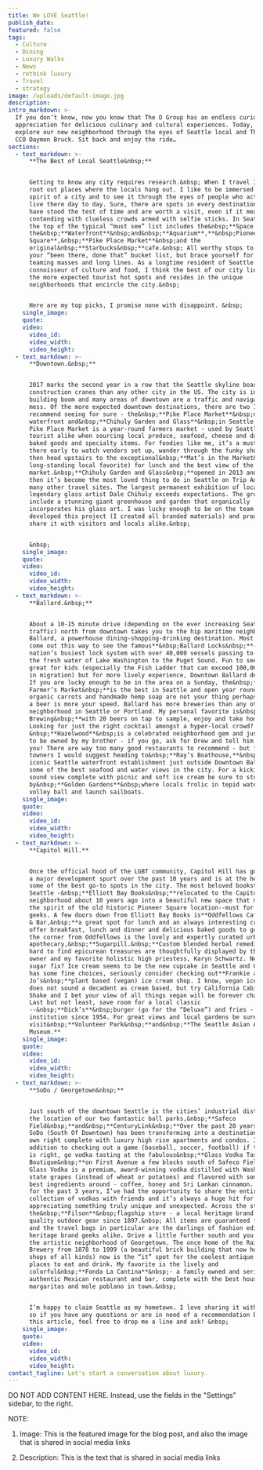 ```yaml
---
title: We LOVE Seattle!
publish_date:
featured: false
tags:
  - Culture
  - Dining
  - Luxury Walks
  - News
  - rethink luxury
  - Travel
  - strategy
image: /uploads/default-image.jpg
description:
intro_markdown: >-
  If you don’t know, now you know that The O Group has an endless curiosity and
  appreciation for delicious culinary and cultural experiences. Today, we
  explore our new neighborhood through the eyes of Seattle local and The O Group
  CCO Daymon Bruck. Sit back and enjoy the ride…
sections:
  - text_markdown: >-
      **The Best of Local Seattle&nbsp;**


      Getting to know any city requires research.&nbsp; When I travel I like to
      root out places where the locals hang out. I like to be immersed in the
      spirit of a city and to see it through the eyes of people who actually
      live there day to day. Sure, there are spots in every destination that
      have stood the test of time and are worth a visit, even if it means
      contending with clueless crowds armed with selfie sticks. In Seattle, at
      the top of the typical “must see” list includes the&nbsp;**Space Needle**,
      the&nbsp;**Waterfront**&nbsp;and&nbsp;**Aquarium**,**&nbsp;Pioneer
      Square**,&nbsp;**Pike Place Market**&nbsp;and the
      original&nbsp;**Starbucks&nbsp;**cafe.&nbsp; All worthy stops to log into
      your “been there, done that” bucket list, but brace yourself for the
      teaming masses and long lines. As a longtime resident of Seattle and a
      connoisseur of culture and food, I think the best of our city lies outside
      the more expected tourist hot spots and resides in the unique
      neighborhoods that encircle the city.&nbsp;


      Here are my top picks, I promise none with disappoint. &nbsp;
    single_image:
    quote:
    video:
      video_id:
      video_width:
      video_height:
  - text_markdown: >-
      **Downtown.&nbsp;**


      2017 marks the second year in a row that the Seattle skyline boasts more
      construction cranes than any other city in the US. The city is in a major
      building boom and many areas of downtown are a traffic and navigation
      mess. Of the more expected downtown destinations, there are two I would
      recommend seeing for sure - the&nbsp;**Pike Place Market**&nbsp;near the
      waterfront and&nbsp;**Chihuly Garden and Glass**&nbsp;in Seattle Center.
      Pike Place Market is a year-round farmers market - used by Seattleites and
      tourist alike when sourcing local produce, seafood, cheese and dairy,
      baked goods and specialty items. For foodies like me, it’s a must see. Get
      there early to watch vendors set up, wander through the funky shops and
      then head upstairs to the exceptional&nbsp;**Mat’s in the Market&nbsp;**(a
      long-standing local favorite) for lunch and the best view of the
      market.&nbsp;**Chihuly Garden and Glass&nbsp;**opened in 2013 and since
      then it’s become the most loved thing to do in Seattle on Trip Advisor and
      many other travel sites. The largest permanent exhibition of local
      legendary glass artist Dale Chihuly exceeds expectations. The grounds
      include a stunning giant greenhouse and garden that organically
      incorporates his glass art. I was lucky enough to be on the team that
      developed this project (I created all branded materials) and proud to
      share it with visitors and locals alike.&nbsp;


      &nbsp;
    single_image:
    quote:
    video:
      video_id:
      video_width:
      video_height:
  - text_markdown: >-
      **Ballard.&nbsp;**


      About a 10-15 minute drive (depending on the ever increasing Seattle
      traffic) north from downtown takes you to the hip maritime neighborhood of
      Ballard, a powerhouse dining-shopping-drinking destination. Most people
      come out this way to see the famous**&nbsp;Ballard Locks&nbsp;**- the
      nation’s busiest lock system with over 40,000 vessels passing to and from
      the fresh water of Lake Washington to the Puget Sound. Fun to see and
      great for kids (especially the Fish Ladder that can exceed 100,000 salmon
      in migration) but for more lively experience, Downtown Ballard delivers.
      If you are lucky enough to be in the area on a Sunday, the&nbsp;**Ballard
      Farmer’s Market&nbsp;**is the best in Seattle and open year round. If
      organic carrots and handmade hemp soap are not your thing perhaps grabbing
      a beer is more your speed. Ballard has more breweries than any other
      neighborhood in Seattle or Portland. My personal favorite is&nbsp;**Stoup
      Brewing&nbsp;**with 20 beers on tap to sample, enjoy and take home.
      Looking for just the right cocktail amongst a hyper-local crowd?
      &nbsp;**Hazelwood**&nbsp;is a celebrated neighborhood gem and just happens
      to be owned by my brother - if you go, ask for Drew and tell him I sent
      you! There are way too many good restaurants to recommend - but for out of
      towners I would suggest heading to&nbsp;**Ray’s Boathouse,**&nbsp;an
      iconic Seattle waterfront establishment just outside Downtown Ballard with
      some of the best seafood and water views in the city. For a kickin’ Puget
      sound view complete with picnic and soft ice cream be sure to stop
      by&nbsp;**Golden Gardens**&nbsp;where locals frolic in tepid water, play
      volley ball and launch sailboats.
    single_image:
    quote:
    video:
      video_id:
      video_width:
      video_height:
  - text_markdown: >-
      **Capitol Hill.**


      Once the official hood of the LGBT community, Capitol Hill has gone though
      a major development spurt over the past 10 years and is at the heart of
      some of the best go-to spots in the city. The most beloved bookstore in
      Seattle -&nbsp;**Elliott Bay Books&nbsp;**relocated to the Capitol Hill
      neighborhood about 10 years ago into a beautiful new space that maintained
      the spirit of the old historic Pioneer Square location--must for book
      geeks. A few doors down from Elliott Bay Books is**Oddfellows Caf&eacute;
      & Bar,&nbsp;**a great spot for lunch and an always interesting crowd they
      offer breakfast, lunch and dinner and delicious baked goods to go. Around
      the corner from Oddfellows is the lovely and expertly curated urban
      apothecary,&nbsp;**Sugarpill.&nbsp;**Custom blended herbal remedies and
      hard to find epicurean treasures are thoughtfully displayed by the sage
      owner and my favorite holistic high priestess, Karyn Schwartz. Need a
      sugar fix? Ice cream seems to be the new cupcake in Seattle and Cap Hill
      has some fine choices, seriously consider checking out**Frankie and
      Jo’s&nbsp;**plant based (vegan) ice cream shop. I know, vegan ice cream
      does not sound a decadent as cream based, but try California Cabin or Date
      Shake and I bet your view of all things vegan will be forever changed.
      Last but not least, save room for a local classic
      --&nbsp;**Dick’s**&nbsp;burger (go for the “Deluxe”) and fries - a Seattle
      institution since 1954. For great views and local gardens be sure to
      visit&nbsp;**Volunteer Park&nbsp;**and&nbsp;**The Seattle Asian Art
      Museum.**
    single_image:
    quote:
    video:
      video_id:
      video_width:
      video_height:
  - text_markdown: >-
      **SoDo / Georgetown&nbsp;**


      Just south of the downtown Seattle is the cities’ industrial district and
      the location of our two fantastic ball parks,&nbsp;**Safeco
      Field&nbsp;**and&nbsp;**CenturyLink&nbsp;**Over the past 20 years or so,
      SoDo (South Of Downtown) has been transforming into a destination in its
      own right complete with luxury high rise apartments and condos. In
      addition to checking out a game (baseball, soccer, football) if the season
      is right, go vodka tasting at the fabulous&nbsp;**Glass Vodka Tasting
      Boutique&nbsp;**on First Avenue a few blocks south of Safeco Field.&nbsp;
      Glass Vodka is a premium, award-winning vodka distilled with Washington
      state grapes (instead of wheat or potatoes) and flavored with some of the
      best ingredients around - coffee, honey and Sri Lankan cinnamon. A client
      for the past 3 years, I’ve had the opportunity to share the entire Glass
      collection of vodkas with friends and it’s always a huge hit for those
      appreciating something truly unique and unexpected. Across the street is
      the&nbsp;**Filson**&nbsp;flagship store - a local heritage brand of
      quality outdoor gear since 1897.&nbsp; All items are guaranteed for life
      and the travel bags in particular are the darlings of fashion editors and
      heritage brand geeks alike. Drive a little further south and you will hit
      the artistic neighborhood of Georgetown. The once home of the Rainer
      Brewery from 1878 to 1999 (a beautiful brick building that now houses
      shops of all kinds) now is the “it” spot for the coolest antique shops and
      places to eat and drink. My favorite is the lively and
      colorful&nbsp;**Fonda La Cantina**&nbsp;- a family owned and seriously
      authentic Mexican restaurant and bar, complete with the best house
      margaritas and mole poblano in town.&nbsp;


      I’m happy to claim Seattle as my hometown. I love sharing it with others
      so if you have any questions or are in need of a recommendation beyond
      this article, feel free to drop me a line and ask! &nbsp;
    single_image:
    quote:
    video:
      video_id:
      video_width:
      video_height:
contact_tagline: Let's start a conversation about luxury.
---
```



DO NOT ADD CONTENT HERE. Instead, use the fields in the "Settings" sidebar, to the right.

NOTE:

1. Image: This is the featured image for the blog post, and also the image that is shared in social media links

2. Description: This is the text that is shared in social media links